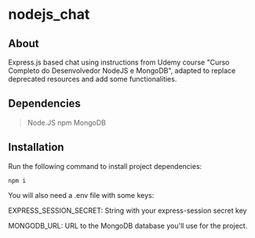 # nodejs_chat

## About

Express.js based chat using instructions from Udemy course "Curso Completo do Desenvolvedor NodeJS e MongoDB", adapted to replace deprecated resources and add some functionalities.

## Dependencies

> Node.JS
> npm
> MongoDB

## Installation
Run the following command to install project dependencies:

	npm i

You will also need a .env file with some keys:

EXPRESS_SESSION_SECRET: String with your express-session secret key

MONGODB_URL: URL to the MongoDB database you'll use for the project.